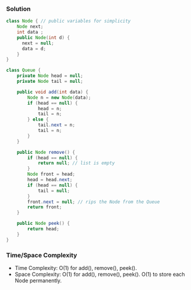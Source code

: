### Solution

```java
class Node { // public variables for simplicity
    Node next;
    int data ;
    public Node(int d) {
      next = null;
      data = d;
    }
}
```

```java
class Queue {
    private Node head = null;
    private Node tail = null;

    public void add(int data) {
        Node n = new Node(data);
        if (head == null) {
            head = n;
            tail = n;
        } else {
            tail.next = n;
            tail = n;
        }
    }

    public Node remove() {
        if (head == null) {
            return null; // list is empty
        }
        Node front = head;
        head = head.next;
        if (head == null) {
            tail = null;
        }
        front.next = null; // rips the Node from the Queue
        return front;
    }

    public Node peek() {
        return head;
    }
}
```

### Time/Space Complexity

-  Time Complexity: O(1) for add(), remove(), peek().
- Space Complexity: O(1) for add(), remove(), peek(). O(1) to store each Node permanently.
